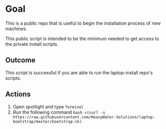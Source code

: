 # Goal

This is a public repo that is useful to begin the installation process of new machines.

This public script is intended to be the minimum needed to get access to the private install scripts.

## Outcome

This script is successful if you are able to run the laptop-install repo's scripts.

## Actions

  1. Open spotlight and type `Terminal`
  1. Run the following command
    `bash <(curl -s https://raw.githubusercontent.com/HeavyWater-Solutions/laptop-bootstrap/master/bootstrap.sh)`
